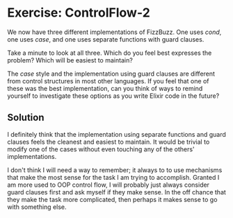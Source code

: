 # Exercise: ControlFlow-2
We now have three different implementations of FizzBuzz. One uses *cond*, one uses *case*, and one uses separate functions with guard clauses.

Take a minute to look at all three. Which do you feel best expresses the problem? Which will be easiest to maintain?

The *case* style and the implementation using guard clauses are different from control structures in most other languages. If you feel that one of these was the best implementation, can you think of ways to remind yourself to investigate these options as you write Elixir code in the future?

## Solution
I definitely think that the implementation using separate functions and guard clauses feels the cleanest and easiest to maintain. It would be trivial to modify one of the cases without even touching any of the others' implementations.

I don't think I will need a way to remember; it always to to use mechanisms that make the most sense for the task I am trying to accomplish. Granted I am more used to OOP control flow, I will probably just always consider guard clauses first and ask myself if they make sense. In the off chance that they make the task more complicated, then perhaps it makes sense to go with something else.

